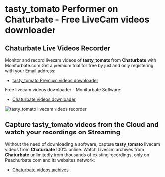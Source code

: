 # tasty_tomato Performer on Chaturbate - Free LiveCam videos downloader

## Chaturbate Live Videos Recorder

Monitor and record livecam videos of **tasty_tomato** from **Chaturbate** with Moniturbate.com
Get a premium trial for free by just and only registering with your Email address:
* [tasty_tomato Premium videos downloader](https://moniturbate.com/request-demo-licence-key.html)

Free livecam videos downloader - Moniturbate Software:
* [Chaturbate videos downloader](https://moniturbate.com/moniturbate-download-software.html)

![tasty_tomato livecam videos recorder](https://peachurnet.com/templates/moniturbate-software.png)


## Capture tasty_tomato videos from the Cloud and watch your recordings on Streaming

Without the need of downloading a software, capture **tasty_tomato** livecam videos from **Chaturbate** 100% online.
Watch Livecam archives from **Chaturbate** unlimitedly from thousands of existing recordings, only on Peachurbate.com and its websites network:
* [Chaturbate videos archives](https://peachurnet.com/)